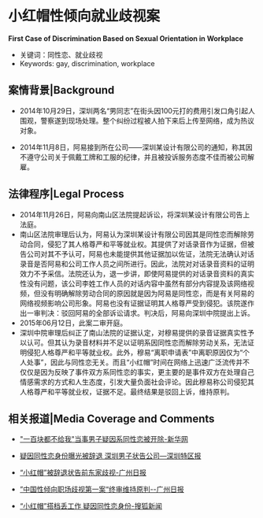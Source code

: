 # 小红帽性倾向就业歧视案

**First Case of Discrimination Based on Sexual Orientation in Workplace**

* 关键词：同性恋、就业歧视
* Keywords: gay, discrimination, workplace

<!-- more -->

## 案情背景|Background

* 2014年10月29日，深圳两名“男同志”在街头因100元打的费用引发口角引起人围观，警察遂到现场处理。整个纠纷过程被人拍下来后上传至网络，成为热议对象。

* 2014年11月8日，阿易接到所在公司——深圳某设计有限公司的通知，称其因不遵守公司关于佩戴工牌和工服的纪律，并且被投诉服务态度不佳而被公司解雇。

## 法律程序|Legal Process

* 2014年11月26日，阿易向南山区法院提起诉讼，将深圳某设计有限公司告上法庭。
* 南山区法院审理后认为，阿易认为深圳某设计有限公司因其是同性恋而解除劳动合同，侵犯了其人格尊严和平等就业权。其提供了对话录音作为证据，但被告公司对其不予认可，阿易也未能提供其他证据加以佐证，法院无法确认对话录音是否阿易和公司工作人员之间所进行。因此，法院对对话录音资料的证明效力不予采信。法院还认为，退一步讲，即使阿易提供的对话录音资料的真实性没有问题，该公司李姓工作人员的对话内容中虽然有部分内容提及该网络视频，但没有明确解除劳动合同的原因就是因为阿易是同性恋，而是有关阿易的网络视频影响公司形象。阿易也没有证据证明其人格尊严受到侵犯。该院遂作出一审判决：驳回阿易的全部诉讼请求。判决后，阿易向深圳中院提出上诉。
* 2015年06月12日，此案二审开庭。
* 深圳中院审理后纠正了南山法院的证据认定，对穆易提供的录音证据真实性予以认可。但其认为录音材料并不足以证明系因同性恋而解除劳动关系，无法证明侵犯人格尊严和平等就业权。此外，穆易“离职申请表”中离职原因仅为“个人处事”，因此与同性恋无关。而且“小红帽”时间在网络上迅速广泛流传并不仅仅是因为反映了事件双方系同性恋的事实，更主要的是事件双方在处理自己情感需求的方式和人生态度，引发大量负面社会评论。因此穆易称公司侵犯其人格尊严和平等就业权，证据不足。最终结果是驳回上诉，维持原判。



## 相关报道|Media Coverage and Comments

* ["一百块都不给我"当事男子疑因系同性恋被开除-新华网](http://news.163.com/15/0613/21/AS17S8G900011229.html#post_comment_area)

* [疑因同性恋身份曝光被辞退 深圳男子状告公司—深圳特区报](http://sz.people.com.cn/n/2015/0613/c202846-25224967.html)

* [“小红帽”被辞退状告前东家歧视-广州日报](http://news.ifeng.com/a/20150613/43966808_0.shtml)

* [”中国性倾向职场歧视第一案“终审维持原判--广州日报](http://society.people.com.cn/n/2015/1126/c136657-27858800.html)

* [“小红帽”搭档丢工作 疑因同性恋身份-搜狐新闻](http://news.sohu.com/20150613/n414949503.shtml)

  